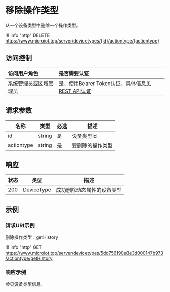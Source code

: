 # 移除操作类型

从一个设备类型中删除一个操作类型。

!!! info "http"
    DELETE https://www.microiot.top/server/devicetypes/{id}/actiontype/{actiontype}

## 访问控制

| 访问用户角色           | 是否需要认证                                 |
| :--------------------- | :------------------------------------------- |
| 系统管理员或区域管理员 | 是，使用Bearer Token认证，具体信息见[REST API认证](../api.md) |

## 请求参数

| 名称       | 类型   | 必选 | 描述             |
| ---------- | ------ | ---- | ---------------- |
| id         | string | 是   | 设备类型id       |
| actiontype | string | 是   | 要删除的操作类型 |

## 响应

| 状态 | 类型                      | 描述                       |
| ---- | ------------------------- | -------------------------- |
| 200  | [DeviceType](#devicetype) | 成功删除动态属性的设备类型 |

## 示例

### 请求URI示例

删除操作类型：getHistory

!!! info "http"
    GET https://www.microiot.top/server/devicetypes/5dd756190e8e3d000147b973/actiontype/getHistory


### 响应示例

参见[设备类型信息](adddevicetype.md#_7)。
